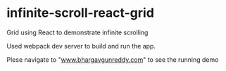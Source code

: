 # infinite-scroll-react-grid

Grid using React to demonstrate infinite scrolling

Used webpack dev server to build and run the app.

Plese navigate to "www.bhargavgunreddy.com" to see the running demo
